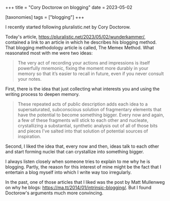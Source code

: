 +++
title = "Cory Doctorow on blogging"
date = 2023-05-02

[taxonomies]
tags = ["blogging"]
+++

I recently started following pluralistic.net by Cory Doctorow.

Today's article, https://pluralistic.net/2023/05/02/wunderkammer/, contained a link to an article
in which he describes his blogging method. That blogging methodology article is called,
The Memex Method. What reasonated most with me were two ideas:

> The very act of recording your actions and impressions is itself powerfully mnemonic,
  fixing the moment more durably in your memory so that it’s easier to recall in future,
  even if you never consult your notes.
<!-- more -->
First, there is the idea that just collecting what interests you and using the writing process to deepen memory.

> These repeated acts of public description adds each idea to a supersaturated,
 subconscious solution of fragmentary elements that have the potential to become something bigger.
 Every now and again, a few of these fragments will stick to each other and nucleate,
 crystallizing a substantial, synthetic analysis out of all of those bits and pieces I’ve
 salted into that solution of potential sources of inspiration.

Second, I liked the idea that, every now and then, ideas talk to each other and start
forming nuclei that can crystallize into something bigger.

I always listen closely when someone tries to explain to me why he is blogging. Partly,
the reason for this interest of mine might be the fact that I entertain a blog myself into
which I write way too irregularly.

In the past, one of those articles that I liked was the post by Matt Mullenweg on why he blogs:
https://ma.tt/2014/01/intrinsic-blogging/. But I found Doctorow's arguments much more convincing.